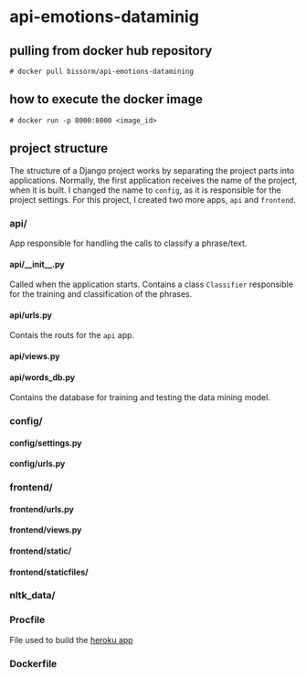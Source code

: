 # api-emotions-dataminig

## pulling from docker hub repository
```shell
# docker pull bissorm/api-emotions-datamining
```
## how to execute the docker image
```shell
# docker run -p 8000:8000 <image_id> 
```

## project structure
The structure of a Django project works by separating the project parts into applications. Normally, the first application receives the name of the project, when it is built. I changed the name to ```config```, as it is responsible for the project settings. For this project, I created two more apps, ```api``` and ```frontend```.
### api/
App responsible for handling the calls to classify a phrase/text.

#### api/\_\_init\_\_.py
Called when the application starts. Contains a class ``` Classifier ``` responsible for the training and classification of the phrases.

#### api/urls.py
Contais the routs for the ``` api ``` app.
#### api/views.py

#### api/words_db.py
Contains the database for training and testing the data mining model.
### config/

#### config/settings.py
#### config/urls.py

### frontend/

#### frontend/urls.py
#### frontend/views.py
#### frontend/static/
#### frontend/staticfiles/

### nltk_data/

### Procfile
File used to build the [heroku app](https://protected-earth-88770.herokuapp.com/)
### Dockerfile
